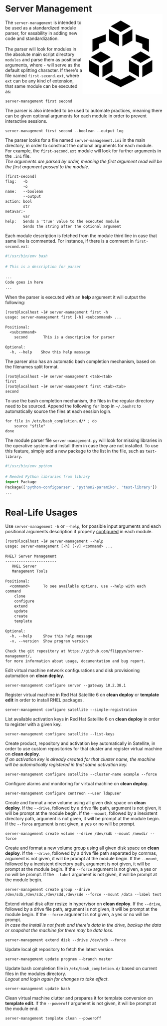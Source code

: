 # Server Management <img src="others/icon.png" align="right" width="256" height="256"/>
The `server-management` is intended to be used as a standardized module parser, for easability in adding new code and standardization.
<br>
<br>
The parser will look for modules in the absolute main script directory `modules` and parse them as positional arguments, where `-` will serve as the default splitting character. If there's a file named `first-second.ext`, where `ext` can be any kind of extension, that same module can be executed as:

```shell
server-management first second
```

The parser is also intended to be used to automate practices, meaning there can be given optional arguments for each module in order to prevent interactive sessions.

```shell
server-management first second --boolean --output log
```

The parser looks for a file named `server-management.ini` in the main directory, in order to construct the optional arguments for each module.<br>
For example, the `first-second.ext` module will look for further arguments in the `.ini` file.<br>
_The arguments are parsed by order, meaning the first argument read will be the first argument passed to the module._

```shell
[first-second]
flag:   -b
        -o
name:   --boolean
        --output
action: bool
        str
metavar:-
        var
help:   Sends a 'true' value to the executed module
        Sends the string after the optional argument 
```

<a name="description"></a>Each module description is fetched from the module third line in case that same line is commented. For instance, if there is a comment in `first-second.ext`:

```bash
#!/usr/bin/env bash

# This is a description for parser

...
Code goes in here
...
```

When the parser is executed with an **help** argument it will output the following:

```shell
[root@localhost ~]# server-management first -h
usage: server-management first [-h] <subcommand> ...

Positional:
  <subcommand>
    second       This is a description for parser

Optional:
  -h, --help    Show this help message
```

The parser also has an automatic bash completion mechanism, based on the filenames split format.

```shell
[root@localhost ~]# server-management <tab><tab>
first
[root@localhost ~]# server-management first <tab><tab>
second
```

To use the bash completion mechanism, the files in the regular directory need to be sourced. Append the following `for` loop in `~/.bashrc` to automatically source the files at each session login.

```shell
for file in /etc/bash_completion.d/* ; do
    source "$file"
done
```

The module parser file `server-management.py` will look for missing libraries in the operative system and install them in case they are not installed. To use this feature, simply add a new package to the list in the file, such as `test-library`.

```python
#!/usr/bin/env python

# Needed Python libraries from library
import Package
Package(['python-configparser', 'python2-paramiko', 'test-library'])
...
```

# Real-Life Usages
Use `server-management -h` or `--help`, for possible input arguments and each positional arguments description if properly [configured](#description) in each module.

```shell
[root@localhost ~]# server-management --help
usage: server-management [-h] [-v] <command> ...

RHEL7 Server Management
-----------------------
   RHEL Server
   Management Tools

Positional:
  <command>      To see available options, use --help with each command
    clone
    configure
    extend
    update
    create
    template

Optional:
  -h, --help     Show this help message
  -v, --version  Show program version

Check the git repository at https://github.com/flippym/server-management/,
for more information about usage, documentation and bug report.
```

Edit virtual machine network configurations and disk provisioning automation on **clean deploy**.

```shell
server-management configure server --gateway 10.2.38.1
```

Register virtual machine in Red Hat Satellite 6 on **clean deploy** or **template edit** in order to install RHEL packages.

```shell
server-management configure satellite --simple-registration
```

List available activation keys in Red Hat Satellite 6 on **clean deploy** in order to register with a given key.

```shell
server-management configure satellite --list-keys
```

Create product, repository and activation key automatically in Satellite, in order to use custom repositories for that cluster and register virtual machine on **clean deploy**. <br>
_If an activation key is already created for that cluster name, the machine will be automatically registered in that same activation key._

```shell
server-management configure satellite --cluster-name example --force
```

Configure alarms and monitoring for virtual machine on **clean deploy**.

```shell
server-management configure centreon --user ldapuser
```

Create and format a new volume using all given disk space on **clean deploy**.
If the `--drive`, followed by a drive file path, argument is not given, it will be prompt at the module begin.
If the `--mount`, followed by a inexistent directory path, argument is not given, it will be prompt at the module begin.
If the `--force` argument is not given, a yes or no will be prompt.

```shell
server-management create volume --drive /dev/sdb --mount /newdir --force
```

Create and format a new volume group using all given disk space on **clean deploy**.
If the `--drive`, followed by a drive file path separated by commas, argument is not given, it will be prompt at the module begin.
If the `--mount`, followed by a inexistent directory path, argument is not given, it will be prompt at the module begin.
If the `--force` argument is not given, a yes or no will be prompt.
If the `--label` argument is not given, it will be prompt at the module begin.

```shell
server-management create group --drive /dev/sdb,/dev/sdc,/dev/sdd,/dev/sde --force --mount /data --label test
```

Extend virtual disk after resize in hypervisor on **clean deploy**.
If the `--drive`, followed by a drive file path, argument is not given, it will be prompt at the module begin.
If the `--force` argument is not given, a yes or no will be prompt. <br>
_In case the install is not fresh and there's data in the drive, backup the data or snapshot the machine for there may be data loss._

```shell
server-management extend disk --drive /dev/sdb --force
```

Update local git repository to fetch the latest version.

```shell
server-management update program --branch master
```

Update bash completion file in `/etc/bash_completion.d/` based on current files in the modules directory. <br>
_Logout and login again for changes to take effect_.

```shell
server-management update bash
```

Clean virtual machine clutter and prepares it for template conversion on **template edit**.
If the `--poweroff` argument is not given, it will be prompt at the module end.

```shell
server-management template clean --poweroff
```
